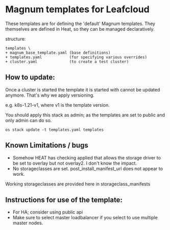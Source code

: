 # Magnum templates for Leafcloud

These templates are for defining the 'default' Magnum templates. They themselves are defined in Heat, so they can be managed declaratively.

structure:

```
templates \
+ magnum_base_template.yaml (base definitions)
+ templates.yaml            (for specifying various overrides)
+ cluster.yaml              (to create a test cluster)
```

## How to update:
Once a cluster is started the template it is started with cannot be updated anymore. That's why we apply versioning.

e.g. k8s-1.21-v1, where v1 is the template version.

You should apply this stack as admin; as the templates are set to public and only admin can do so.

```
os stack update -t templates.yaml templates
```

## Known Limitations / bugs

* Somehow HEAT has checking applied that allows the storage driver to be set to overlay but not overlay2. I don't know the impact.
* No storageclasses are set. post_install_manifest_url does not appear to work.

Working storageclasses are provided here in storageclass_manifests


## Instructions for use of the template:

* For HA; consider using public api
* Make sure to select master loadbalancer if you select to use multiple master nodes.

